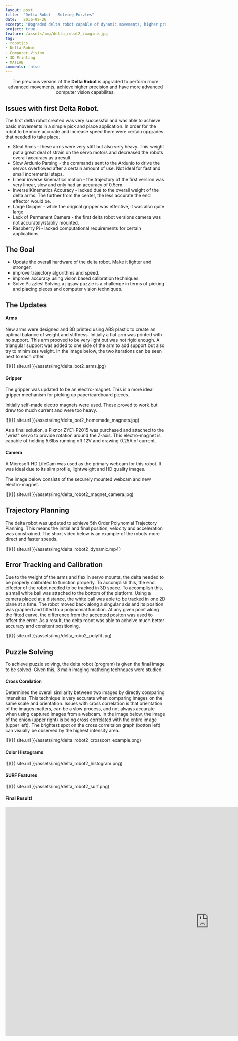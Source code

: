 ```yaml
---
layout: post
title:  "Delta Robot - Solving Puzzles"
date:   2016-09-26
excerpt: "Upgraded delta robot capable of dynamic movements, higher precison and enhanced computer vision capabilities"
project: true
feature: /assets/img/delta_robot2_imagine.jpg
tag:
- robotics 
- Delta Robot
- Computer Vision
- 3D Printing
- MATLAB
comments: false
---
```

    
<center>The previous version of the <b>Delta Robot</b> is upgraded to perform more advanced movements, achieve higher precision and have more advanced computer vision capabilites.</center>
     
## Issues with first Delta Robot.
The first delta robot created was very successful and was able to achieve basic movements in a simple pick and place application. In order for the robot to be more accurate and increase speed there were certain upgrades that needed to take place. 


- Steal Arms - these arms were very stiff but also very heavy. This weight put a great deal of strain on the servo motors and decreased the robots overall accuracy as a result. 
- Slow Ardunio Parsing - the commands sent to the Ardunio to drive the servos overflowed after a certain amount of use. Not ideal for fast and small incremental steps.
- Linear inverse kinematics motion - the trajectory of the first version was very linear, slow and only had an accuracy of 0.5cm. 
- Inverse Kinematics Accuracy - lacked due to the overall weight of the delta arms. The further from the center, the less accurate the end effector would be. 
- Large Gripper - while the original gripper was effective, it was also quite large
- Lack of Permanent Camera - the first delta robot versions camera was not accurately/stabliy mounted. 
- Raspberry Pi - lacked computational requirements for certain applications.

## The Goal

- Update the overall hardware of the delta robot. Make it lighter and stronger. 
- improve trajectory algorithms and speed. 
- improve accuracy using vision based calibration techniques.
- Solve Puzzles! Solving a jigsaw puzzle is a challenge in terms of picking and placing pieces and computer vision techniques. 


## The Updates

#### Arms
New arms were designed and 3D printed using ABS plastic to create an optimal balance of weight and stiffness. Initially a flat arm was printed with no support. This arm prooved to be very light but was not rigid enough. A triangular support was added to one side of the arm to add support but also try to minimizes weight. In the image below, the two iterations can be seen next to each other. 

![]({{ site.url }}/assets/img/delta_bot2_arms.jpg)

#### Gripper
The gripper was updated to be an electro-magnet. This is a more ideal gripper mechanism for picking up paper/cardboard pieces. 

Initially self-made electro magnets were used. These proved to work but drew too much current and were too heavy. 

![]({{ site.url }}/assets/img/delta_bot2_homemade_magnets.jpg)

As a final solution, a Pixnor ZYE1-P2015 was purchased and attached to the "wrist" servo to provide rotation around the Z-axis. This electro-magnet is capable of holding 5.6lbs running off 12V and drawing 0.25A of current. 

#### Camera
A Microsoft HD LifeCam was used as the primary webcam for this robot. It was ideal due to its slim profile, lightweight and HD quality images. 

The image below consists of the securely mounted webcam and new electro-magnet. 

![]({{ site.url }}/assets/img/delta_robot2_magnet_camera.jpg)


## Trajectory Planning
The delta robot was updated to achieve 5th Order Polynomial Trajectory Planning. This means the initial and final position, velocity and acceleration was constrained. The short video below is an example of the robots more direct and faster speeds. 

![]({{ site.url }}/assets/img/delta_robot2_dynamic.mp4)

## Error Tracking and Calibration

Due to the weight of the arms and flex in servo mounts, the delta needed to be properly calibrated to function properly. To accomplish this, the end effector of the robot needed to be tracked in 3D space. To accomplish this, a small white ball was attached to the bottom of the platform. Using a camera placed at a distance, the white ball was able to be tracked in one 2D plane at a time. The robot moved back along a singular axis and its position was graphed and fitted to a polynomial function. At any given point along the fitted curve, the difference from the accepted positon was used to offset the error. As a result, the delta robot was able to acheive much better accuracy and consitent positioning. 

![]({{ site.url }}/assets/img/delta_robo2_polyfit.jpg)

## Puzzle Solving

To achieve puzzle solving, the delta robot (program) is given the final image to be solved. Given this, 3 main imaging mathcing technques were studied. 

#### Cross Corelation
Determines the overall similarity between two images by directly comparing intensities. This technique is very accurate when comparing images on the same scale and orientation. Issues with cross correlation is that orientation of the images matters, can be a slow process, and not always accurate when using captured images from a webcam. In the image below, the image of the onion (upper right) is being cross correlated with the entire image (upper left). The brightest spot on the cross correltaion graph (botton left) can visually be observed by the highest intensity area. 

![]({{ site.url }}/assets/img/delta_robot2_crosscorr_example.png)

#### Color Histograms

![]({{ site.url }}/assets/img/delta_robot2_histogram.png)

#### SURF Features

![]({{ site.url }}/assets/img/delta_robot2_surf.png)


#### Final Result!

<iframe width="1280" height="720" src="https://www.youtube.com/embed/8epwWJ3fdko?rel=0" frameborder="0" allowfullscreen></iframe>

